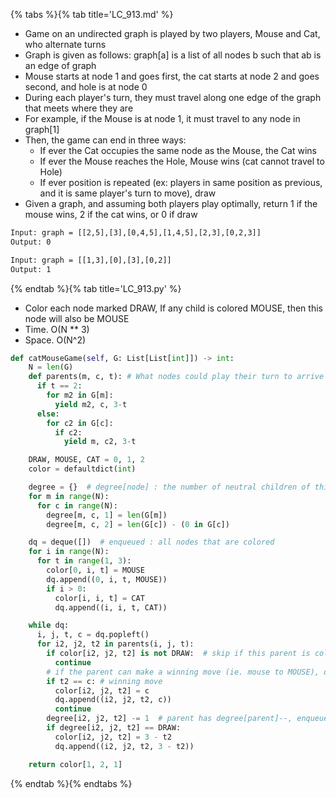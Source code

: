 {% tabs %}{% tab title='LC_913.md' %}

* Game on an undirected graph is played by two players, Mouse and Cat, who alternate turns
* Graph is given as follows: graph[a] is a list of all nodes b such that ab is an edge of graph
* Mouse starts at node 1 and goes first, the cat starts at node 2 and goes second, and hole is at node 0
* During each player's turn, they must travel along one edge of the graph that meets where they are
* For example, if the Mouse is at node 1, it must travel to any node in graph[1]
* Then, the game can end in three ways:
  * If ever the Cat occupies the same node as the Mouse, the Cat wins
  * If ever the Mouse reaches the Hole, Mouse wins (cat cannot travel to Hole)
  * If ever position is repeated (ex: players in same position as previous, and it is same player's turn to move), draw
* Given a graph, and assuming both players play optimally, return 1 if the mouse wins, 2 if the cat wins, or 0 if draw

```txt
Input: graph = [[2,5],[3],[0,4,5],[1,4,5],[2,3],[0,2,3]]
Output: 0

Input: graph = [[1,3],[0],[3],[0,2]]
Output: 1
```

{% endtab %}{% tab title='LC_913.py' %}

* Color each node marked DRAW, If any child is colored MOUSE, then this node will also be MOUSE
* Time. O(N ** 3)
* Space. O(N^2)

```py
def catMouseGame(self, G: List[List[int]]) -> int:
    N = len(G)
    def parents(m, c, t): # What nodes could play their turn to arrive at node (m, c, t)?
      if t == 2:
        for m2 in G[m]:
          yield m2, c, 3-t
      else:
        for c2 in G[c]:
          if c2:
            yield m, c2, 3-t

    DRAW, MOUSE, CAT = 0, 1, 2
    color = defaultdict(int)

    degree = {}  # degree[node] : the number of neutral children of this node
    for m in range(N):
      for c in range(N):
        degree[m, c, 1] = len(G[m])
        degree[m, c, 2] = len(G[c]) - (0 in G[c])

    dq = deque([])  # enqueued : all nodes that are colored
    for i in range(N):
      for t in range(1, 3):
        color[0, i, t] = MOUSE
        dq.append((0, i, t, MOUSE))
        if i > 0:
          color[i, i, t] = CAT
          dq.append((i, i, t, CAT))

    while dq:
      i, j, t, c = dq.popleft()
      for i2, j2, t2 in parents(i, j, t):
        if color[i2, j2, t2] is not DRAW:  # skip if this parent is colored
          continue
        # if the parent can make a winning move (ie. mouse to MOUSE), do so
        if t2 == c: # winning move
          color[i2, j2, t2] = c
          dq.append((i2, j2, t2, c))
          continue
        degree[i2, j2, t2] -= 1  # parent has degree[parent]--, enqueue if all children are colored as losing moves
        if degree[i2, j2, t2] == DRAW:
          color[i2, j2, t2] = 3 - t2
          dq.append((i2, j2, t2, 3 - t2))

    return color[1, 2, 1]
```

{% endtab %}{% endtabs %}

